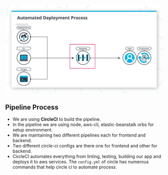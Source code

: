 <img src="../screenshots/pipeline.jpg" alt="angular-logo"/>

## Pipeline Process

- We are using **CircleCI** to build the pipeline.
- In the pipeline we are using node, aws-cli, elastic-beanstalk orbs for setup environment.
- We are maintaining two different pipelines each for frontend and backend.
- Two different circle-ci configs are there one for frontend and other for backend.
- CircleCI automates everything from linting, testing, building our app and deploys it to aws services. The `config.yml` of circle has numerous commands that help circle ci to automate process.